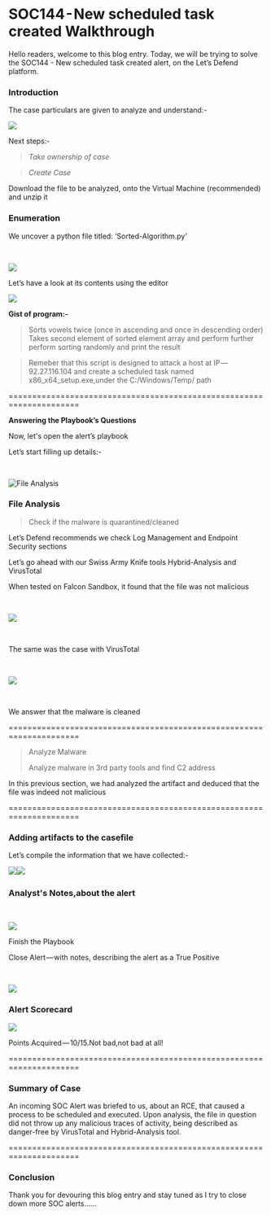 # SOC144 - New scheduled task created Walkthrough

Hello readers, welcome to this blog entry. Today, we will be trying to solve the SOC144 - New scheduled task created alert, on the Let’s Defend platform.

### Introduction

The case particulars are given to analyze and understand:-​

![](https://cdn-images-1.medium.com/max/1000/1\*4-20uejooB2bNvYwp0k6Fg.png)

Next steps:-

> _Take ownership of case_

> _Create Case_

Download the file to be analyzed, onto the Virtual Machine (recommended) and unzip it

### Enumeration

We uncover a python file titled: ‘Sorted-Algorithm.py’

​

![](https://cdn-images-1.medium.com/max/1000/1\*pl8fDBFEumAEgsgnnVcf4w.png)

​Let’s have a look at its contents using the editor​

![](https://cdn-images-1.medium.com/max/1000/1\*BGeoABBCQtkMIwWdFPDKXA.png)

**​Gist of program:-**

> Sorts vowels twice (once in ascending and once in descending order) Takes second element of sorted element array and perform further perform sorting randomly and print the result

> Remeber that this script is designed to attack a host at IP — 92.27.116.104 and create a scheduled task named x86\_x64\_setup.exe,under the C:/Windows/Temp/ path

\=====================================================================

**Answering the Playbook’s Questions**

Now, let's open the alert’s playbook

Let’s start filling up details:-

​

![File Analysis](https://cdn-images-1.medium.com/max/1000/1\*N5B1Jp9O6k34p\_-2td8A-A.png)

### **File Analysis**

> Check if the malware is quarantined/cleaned

Let’s Defend recommends we check Log Management and Endpoint Security sections

Let’s go ahead with our Swiss Army Knife tools Hybrid-Analysis and VirusTotal

When tested on Falcon Sandbox, it found that the file was not malicious

​

![](https://cdn-images-1.medium.com/max/1000/1\*mFfnIpdrdi\_R-L3jGKt52A.png)

​

The same was the case with VirusTotal

​

![](https://cdn-images-1.medium.com/max/1000/1\*du\_27ttvBMT8yY4EdPP6ww.png)

​

We answer that the malware is cleaned

\=====================================================================

> Analyze Malware&#x20;
>
> Analyze malware in 3rd party tools and find C2 address

In this previous section, we had analyzed the artifact and deduced that the file was indeed not malicious

\=====================================================================

### **Adding artifacts to the casefile**

Let’s compile the information that we have collected:-

​![](https://cdn-images-1.medium.com/max/1000/1\*Ri-lHe9vyEDoSPPXpEkXqA.png)![](https://cdn-images-1.medium.com/max/1000/1\*VPOskGSP2kuLA8Djf15zIg.png)

### Analyst's Notes,about the alert

​

![](https://cdn-images-1.medium.com/max/1000/1\*7IhV\_1RgZSy9EKEwI0sm1g.png)

​Finish the Playbook

Close Alert — with notes, describing the alert as a True Positive

​

![](https://cdn-images-1.medium.com/max/1000/1\*ERfdQ19vwBWstSRcFUzzsA.png)

### **Alert Scorecard**

![](https://cdn-images-1.medium.com/max/1000/1\*DM0H8NdcsYhbje3qImlHjA.png)

​Points Acquired — 10/15.Not bad,not bad at all!

\=====================================================================

### **Summary of Case**

An incoming SOC Alert was briefed to us, about an RCE, that caused a process to be scheduled and executed. Upon analysis, the file in question did not throw up any malicious traces of activity, being described as danger-free by VirusTotal and Hybrid-Analysis tool.

\=====================================================================

### Conclusion

Thank you for devouring this blog entry and stay tuned as I try to close down more SOC alerts……
